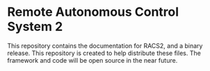 # Remote Autonomous Control System 2

This repository contains the documentation for RACS2,
and a binary release. This repository is created to help distribute these files. The framework and code will be open source in the near future.